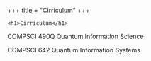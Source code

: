 +++
title = "Cirriculum"
+++

~~~
<h1>Cirriculum</h1>
~~~

COMPSCI 490Q Quantum Information Science

COMPSCI 642 Quantum Information Systems